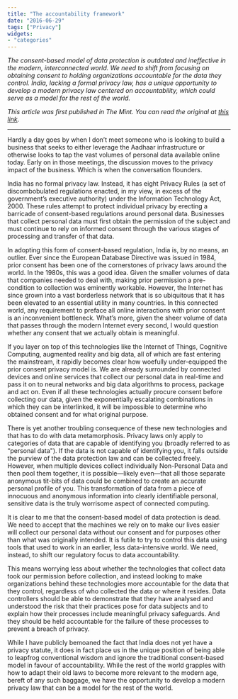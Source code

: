 ```yaml
---
title: "The accountability framework"
date: "2016-06-29"
tags: ["Privacy"]
widgets: 
- "categories"
---
```


*The consent-based model of data protection is outdated and ineffective in the modern, interconnected world. We need to shift from focusing on obtaining consent to holding organizations accountable for the data they control. India, lacking a formal privacy law, has a unique opportunity to develop a modern privacy law centered on accountability, which could serve as a model for the rest of the world.*
<!--more-->
*This article was first published in The Mint. You can read the original at [this link](https://www.livemint.com/Opinion/621SQ382WPGJKKBOHQRwHK/Consent-is-dead.html).*

---


Hardly a day goes by when I don’t meet someone who is looking to build a business that seeks to either leverage the Aadhaar infrastructure or otherwise looks to tap the vast volumes of personal data available online today. Early on in those meetings, the discussion moves to the privacy impact of the business. Which is when the conversation flounders.

India has no formal privacy law. Instead, it has eight Privacy Rules (a set of discombobulated regulations enacted, in my view, in excess of the government’s executive authority) under the Information Technology Act, 2000. These rules attempt to protect individual privacy by erecting a barricade of consent-based regulations around personal data. Businesses that collect personal data must first obtain the permission of the subject and must continue to rely on informed consent through the various stages of processing and transfer of that data.

In adopting this form of consent-based regulation, India is, by no means, an outlier. Ever since the European Database Directive was issued in 1984, prior consent has been one of the cornerstones of privacy laws around the world. In the 1980s, this was a good idea. Given the smaller volumes of data that companies needed to deal with, making prior permission a pre-condition to collection was eminently workable. However, the Internet has since grown into a vast borderless network that is so ubiquitous that it has been elevated to an essential utility in many countries. In this connected world, any requirement to preface all online interactions with prior consent is an inconvenient bottleneck. What’s more, given the sheer volume of data that passes through the modern Internet every second, I would question whether any consent that we actually obtain is meaningful.

If you layer on top of this technologies like the Internet of Things, Cognitive Computing, augmented reality and big data, all of which are fast entering the mainstream, it rapidly becomes clear how woefully under-equipped the prior consent privacy model is. We are already surrounded by connected devices and online services that collect our personal data in real-time and pass it on to neural networks and big data algorithms to process, package and act on. Even if all these technologies actually procure consent before collecting our data, given the exponentially escalating combinations in which they can be interlinked, it will be impossible to determine who obtained consent and for what original purpose.

There is yet another troubling consequence of these new technologies and that has to do with data metamorphosis. Privacy laws only apply to categories of data that are capable of identifying you (broadly referred to as “personal data"). If the data is not capable of identifying you, it falls outside the purview of the data protection law and can be collected freely. However, when multiple devices collect individually Non-Personal Data and then pool them together, it is possible—likely even—that all those separate anonymous tit-bits of data could be combined to create an accurate personal profile of you. This transformation of data from a piece of innocuous and anonymous information into clearly identifiable personal, sensitive data is the truly worrisome aspect of connected computing.

It is clear to me that the consent-based model of data protection is dead. We need to accept that the machines we rely on to make our lives easier will collect our personal data without our consent and for purposes other than what was originally intended. It is futile to try to control this data using tools that used to work in an earlier, less data-intensive world. We need, instead, to shift our regulatory focus to data accountability.

This means worrying less about whether the technologies that collect data took our permission before collection, and instead looking to make organizations behind these technologies more accountable for the data that they control, regardless of who collected the data or where it resides. Data controllers should be able to demonstrate that they have analysed and understood the risk that their practices pose for data subjects and to explain how their processes include meaningful privacy safeguards. And they should be held accountable for the failure of these processes to prevent a breach of privacy.

While I have publicly bemoaned the fact that India does not yet have a privacy statute, it does in fact place us in the unique position of being able to leapfrog conventional wisdom and ignore the traditional consent-based model in favour of accountability. While the rest of the world grapples with how to adapt their old laws to become more relevant to the modern age, bereft of any such baggage, we have the opportunity to develop a modern privacy law that can be a model for the rest of the world.

